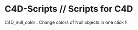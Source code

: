 # C4D-Scripts // Scripts for C4D
 
  C4D_null_color : Change colors of Null objects in one click !!
  
